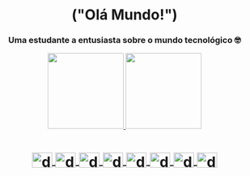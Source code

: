 
<h1 align="center">("Olá Mundo!")</h1>

<h3 align="center"> Uma estudante a entusiasta sobre o mundo tecnológico 🤓  </h3>

 
<div align="center">
 
 
  <a href="https://github.com/dribeluci">
   <div align="center">
  <img height="150em" src= "https://github-readme-stats.vercel.app/api?username=anuraghazra&show_icons=true&theme=cobalt" />
  <img height="150em" src="https://github-readme-stats.vercel.app/api/top-langs/?username=dribeluci&layout=compact&langs_count=7&theme=cobalt"/>
  <div align="center">


  
  <h1 align= "center">
  <img align="center" alt="dri-java" height="30" width="40"  src="https://cdn.jsdelivr.net/gh/devicons/devicon/icons/java/java-plain.svg" >
  <img align="center" alt="dri-angular" height="30" width="40" src="https://cdn.jsdelivr.net/gh/devicons/devicon/icons/angularjs/angularjs-plain.svg" />
  
  <img align="center" alt="dri-HTML" height="30" width="40" src="https://cdn.jsdelivr.net/gh/devicons/devicon/icons/html5/html5-plain.svg">
  <img align="center" alt="dri-CSS" height="30" width="40" src="https://cdn.jsdelivr.net/gh/devicons/devicon/icons/css3/css3-plain.svg">
  <img align="center" alt="dri- bootstrap" height="30" width="40" src="https://cdn.jsdelivr.net/gh/devicons/devicon/icons/bootstrap/bootstrap-plain.svg" >
  <img align="center" alt="dri-jvscript" height="30" width="40" src="https://cdn.jsdelivr.net/gh/devicons/devicon/icons/javascript/javascript-plain.svg"> 
  <img align="center" alt="dri-type" height="30" width="40" src="https://cdn.jsdelivr.net/gh/devicons/devicon/icons/typescript/typescript-plain.svg" />
  <img align="center" alt="dri-mysql" height="30" width="40" src="https://cdn.jsdelivr.net/gh/devicons/devicon/icons/mysql/mysql-original.svg"  />
  </h1>
</div>
  
